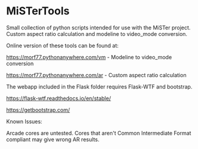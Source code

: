 # MiSTerTools
Small collection of python scripts intended for use with the MiSTer project.  Custom aspect ratio calculation and modeline to video_mode conversion.

Online version of these tools can be found at:

https://morf77.pythonanywhere.com/vm - Modeline to video_mode conversion<br>

https://morf77.pythonanywhere.com/ar - Custom aspect ratio calculation


The webapp included in the Flask folder requires Flask-WTF and bootstrap.

https://flask-wtf.readthedocs.io/en/stable/

https://getbootstrap.com/


Known Issues:

Arcade cores are untested.  Cores that aren't Common Intermediate Format compliant may give wrong AR results.

